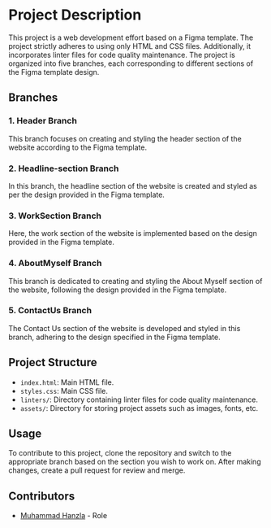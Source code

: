 # Project Description

This project is a web development effort based on a Figma template. The project strictly adheres to using only HTML and CSS files. Additionally, it incorporates linter files for code quality maintenance. The project is organized into five branches, each corresponding to different sections of the Figma template design.

## Branches

### 1. Header Branch
This branch focuses on creating and styling the header section of the website according to the Figma template.

### 2. Headline-section Branch
In this branch, the headline section of the website is created and styled as per the design provided in the Figma template.

### 3. WorkSection Branch
Here, the work section of the website is implemented based on the design provided in the Figma template.

### 4. AboutMyself Branch
This branch is dedicated to creating and styling the About Myself section of the website, following the design provided in the Figma template.

### 5. ContactUs Branch
The Contact Us section of the website is developed and styled in this branch, adhering to the design specified in the Figma template.

## Project Structure

- `index.html`: Main HTML file.
- `styles.css`: Main CSS file.
- `linters/`: Directory containing linter files for code quality maintenance.
- `assets/`: Directory for storing project assets such as images, fonts, etc.

## Usage
To contribute to this project, clone the repository and switch to the appropriate branch based on the section you wish to work on. After making changes, create a pull request for review and merge.

## Contributors
- [Muhammad Hanzla](https://github.com/mirzahanzla/FigmaAssignment) - Role

